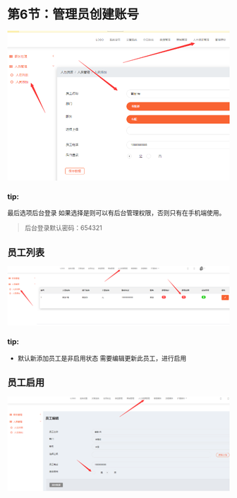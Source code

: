 # 第6节：管理员创建账号
 ![PNG](../asset/人员添加.png)
 ### tip: 
 最后选项后台登录 如果选择是则可以有后台管理权限，否则只有在手机端使用。
 > 后台登录默认密码：654321
 ## 员工列表
  ![PNG](../asset/人员列表.png)
### tip:
* 默认新添加员工是非启用状态 需要编辑更新此员工，进行启用
## 员工启用 
  ![PNG](../asset/启用员工.png)

 


